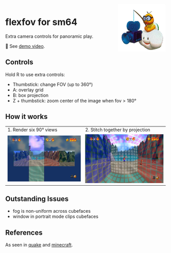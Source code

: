 <img width="150px" src="img/LakituSM64.png" align="right">

# flexfov for sm64

Extra camera controls for panoramic play.

🎥 See [demo video](https://youtu.be/EX-GF2JhLaI).

## Controls

Hold R to use extra controls:

* Thumbstick: change FOV (up to 360°)
* A: overlay grid
* B: box projection
* Z + thumbstick: zoom center of the image when fov > 180°

## How it works

<table>
<tr>
<td>1. Render six 90° views</td>
<td>2. Stitch together by projection</td>
</tr>
<tr>
<td><img src="img/rubix-cubenet.jpg"></td>
<td><img src="img/rubix-panini.jpg"></td>
</tr>
</table>

## Outstanding Issues

- fog is non-uniform across cubefaces
- window in portrait mode clips cubefaces

## References

As seen in [quake] and [minecraft].

[quake]:https://github.com/shaunlebron/blinky
[minecraft]:https://github.com/shaunlebron/flex-fov
